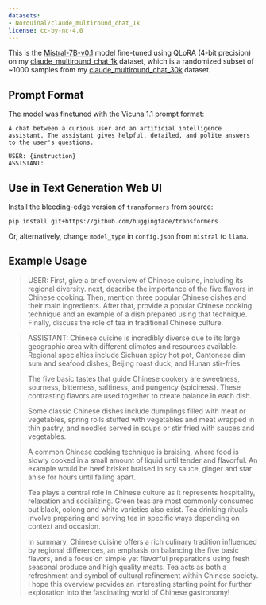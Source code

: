 ```yaml
---
datasets:
- Norquinal/claude_multiround_chat_1k
license: cc-by-nc-4.0
---
```

This is the [Mistral-7B-v0.1](https://huggingface.co/mistralai/Mistral-7B-v0.1) model fine-tuned using QLoRA (4-bit precision) on my [claude_multiround_chat_1k](https://huggingface.co/datasets/Norquinal/claude_multiround_chat_1k) dataset, which is a randomized subset of ~1000 samples from my [claude_multiround_chat_30k](https://huggingface.co/datasets/Norquinal/claude_multiround_chat_30k) dataset.

## Prompt Format
The model was finetuned with the Vicuna 1.1 prompt format:
```
A chat between a curious user and an artificial intelligence assistant. The assistant gives helpful, detailed, and polite answers to the user's questions.

USER: {instruction}
ASSISTANT:
```

## Use in Text Generation Web UI
Install the bleeding-edge version of `transformers` from source:
```
pip install git+https://github.com/huggingface/transformers
```
Or, alternatively, change `model_type` in `config.json` from `mistral` to `llama`.

## Example Usage
>USER: First, give a brief overview of Chinese cuisine, including its regional diversity. next, describe the importance of the five flavors in Chinese cooking. Then, mention three popular Chinese dishes and their main ingredients. After that, provide a popular Chinese cooking technique and an example of a dish prepared using that technique. Finally, discuss the role of tea in traditional Chinese culture.

>ASSISTANT: Chinese cuisine is incredibly diverse due to its large geographic area with different climates and resources available. Regional specialties include Sichuan spicy hot pot, Cantonese dim sum and seafood dishes, Beijing roast duck, and Hunan stir-fries.   
>
>The five basic tastes that guide Chinese cookery are sweetness, sourness, bitterness, saltiness, and pungency (spiciness). These contrasting flavors are used together to create balance in each dish.    
>
>Some classic Chinese dishes include dumplings filled with meat or vegetables, spring rolls stuffed with vegetables and meat wrapped in thin pastry, and noodles served in soups or stir fried with sauces and vegetables.    
>
>A common Chinese cooking technique is braising, where food is slowly cooked in a small amount of liquid until tender and flavorful. An example would be beef brisket braised in soy sauce, ginger and star anise for hours until falling apart.  
>
>Tea plays a central role in Chinese culture as it represents hospitality, relaxation and socializing. Green teas are most commonly consumed but black, oolong and white varieties also exist. Tea drinking rituals involve preparing and serving tea in specific ways depending on context and occasion. 
>
>In summary, Chinese cuisine offers a rich culinary tradition influenced by regional differences, an emphasis on balancing the five basic flavors, and a focus on simple yet flavorful preparations using fresh seasonal produce and high quality meats. Tea acts as both a refreshment and symbol of cultural refinement within Chinese society. I hope this overview provides an interesting starting point for further exploration into the fascinating world of Chinese gastronomy!